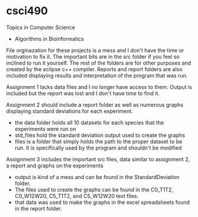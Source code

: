 # csci490
Topics in Computer Science
  - Algorithms in Bioinformatics
  
File orginazation for these projects is a mess and I don't have the time or motivation to fix it. The important bits are in the src folder if you feel so inclined to run it yourself. The rest of the folders are for other purposes and created by the eclipse c++ compiler. Reports and report folders are also included displaying results and interpretation of the program that was run.

Assignment 1 lacks data files and I no longer have access to them. Output is included but the report was lost and I don't have    time to find it.

Assignment 2 should include a report folder as well as numerous graphs displaying standard deviations for each experiment.
  - the data folder holds all 10 datasets for each species that the experiments were run on
  - std_files hold the standard deviation output used to create the graphs
  - files is a folder that simply holds the path to the proper dataset to be run. It is specifically used by the program and       shouldn't be modified
  
Assignment 3 includes the important src files, data similar to assignment 2, a report and graphs on the experiments
  - output is kind of a mess and can be found in the StandardDeviation folder.
  - The files used to create the graphs can be found in the C0_T1T2, C0_W12W20, C5_T1T2, and C5_W12W20 text files.
  - that data was used to make the graphs in the excel spreadsheets found in the report folder.
